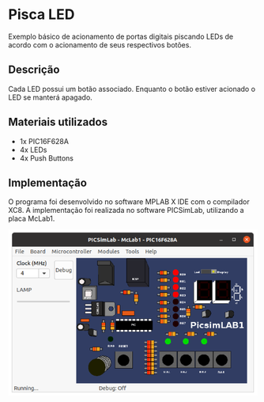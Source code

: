 # Pisca LED
Exemplo básico de acionamento de portas digitais piscando LEDs de acordo com o acionamento de seus respectivos botões.

## Descrição
Cada LED possui um botão associado. Enquanto o botão estiver acionado o LED se manterá apagado.

## Materiais utilizados
* 1x PIC16F628A
* 4x LEDs
* 4x Push Buttons

## Implementação
O programa foi desenvolvido no software MPLAB X IDE com o compilador XC8. A implementação foi realizada no software PICSimLab, utilizando a placa McLab1.

![Screenshot](https://github.com/hnovais95/pic/blob/master/blink/screenshot_picsimlab.png)
